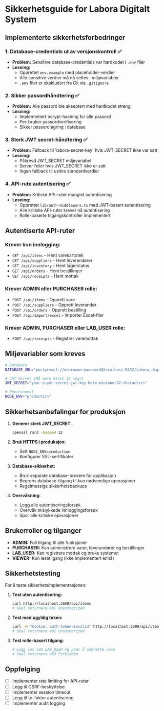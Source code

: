 # Sikkerhetsguide for Labora Digitalt System

## Implementerte sikkerhetsforbedringer

### 1. Database-credentials ut av versjonskontroll ✅
- **Problem:** Sensitive database-credentials var hardkodet i `.env` filer
- **Løsning:** 
  - Opprettet `env.example` med placeholder-verdier
  - Alle sensitive verdier må nå settes i miljøvariabler
  - `.env` filer er ekskludert fra Git via `.gitignore`

### 2. Sikker passordhåndtering ✅
- **Problem:** Alle passord ble akseptert med hardkodet streng
- **Løsning:**
  - Implementert bcrypt-hashing for alle passord
  - Per-bruker passordverifisering
  - Sikker passordlagring i database

### 3. Sterk JWT secret-håndtering ✅
- **Problem:** Fallback til 'labora-secret-key' hvis JWT_SECRET ikke var satt
- **Løsning:**
  - Påkrevd JWT_SECRET miljøvariabel
  - Server feiler hvis JWT_SECRET ikke er satt
  - Ingen fallback til usikre standardverdier

### 4. API-rute autentisering ✅
- **Problem:** Kritiske API-ruter manglet autentisering
- **Løsning:**
  - Opprettet `lib/auth-middleware.ts` med JWT-basert autentisering
  - Alle kritiske API-ruter krever nå autentisering
  - Rolle-baserte tilgangskontroller implementert

## Autentiserte API-ruter

### Krever kun innlogging:
- `GET /api/items` - Hent varekartotek
- `GET /api/suppliers` - Hent leverandører
- `GET /api/inventory` - Hent lagerstatus
- `GET /api/orders` - Hent bestillinger
- `GET /api/receipts` - Hent mottak

### Krever ADMIN eller PURCHASER rolle:
- `POST /api/items` - Opprett vare
- `POST /api/suppliers` - Opprett leverandør
- `POST /api/orders` - Opprett bestilling
- `POST /api/import/excel` - Importer Excel-filer

### Krever ADMIN, PURCHASER eller LAB_USER rolle:
- `POST /api/receipts` - Registrer varemottak

## Miljøvariabler som kreves

```bash
# Database
DATABASE_URL="postgresql://username:password@localhost:5432/labora_digit"

# JWT Secret (MÅ være minst 32 tegn)
JWT_SECRET="your-super-secret-jwt-key-here-minimum-32-characters"

# Environment
NODE_ENV="production"
```

## Sikkerhetsanbefalinger for produksjon

1. **Generer sterk JWT_SECRET:**
   ```bash
   openssl rand -base64 32
   ```

2. **Bruk HTTPS i produksjon:**
   - Sett `NODE_ENV=production`
   - Konfigurer SSL-sertifikater

3. **Database-sikkerhet:**
   - Bruk separate database-brukere for applikasjon
   - Begrens database-tilgang til kun nødvendige operasjoner
   - Regelmessige sikkerhetsbackups

4. **Overvåkning:**
   - Logg alle autentiseringsforsøk
   - Overvåk mislykkede innloggingsforsøk
   - Spor alle kritiske operasjoner

## Brukerroller og tilganger

- **ADMIN:** Full tilgang til alle funksjoner
- **PURCHASER:** Kan administrere varer, leverandører og bestillinger
- **LAB_USER:** Kan registrere mottak og bruke systemet
- **VIEWER:** Kun lesetilgang (ikke implementert ennå)

## Sikkerhetstesting

For å teste sikkerhetsimplementasjonen:

1. **Test uten autentisering:**
   ```bash
   curl http://localhost:3000/api/items
   # Skal returnere 401 Unauthorized
   ```

2. **Test med ugyldig token:**
   ```bash
   curl -H "Cookie: auth-token=invalid" http://localhost:3000/api/items
   # Skal returnere 401 Unauthorized
   ```

3. **Test rolle-basert tilgang:**
   ```bash
   # Logg inn som LAB_USER og prøv å opprette vare
   # Skal returnere 403 Forbidden
   ```

## Oppfølging

- [ ] Implementer rate limiting for API-ruter
- [ ] Legg til CSRF-beskyttelse
- [ ] Implementer session timeout
- [ ] Legg til to-faktor autentisering
- [ ] Implementer audit logging
